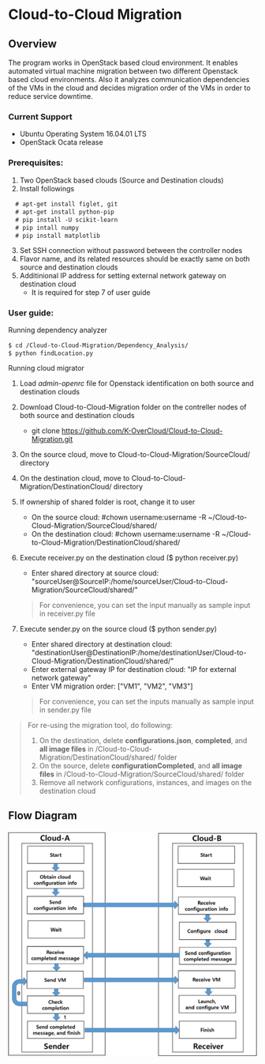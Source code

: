# Cloud-to-Cloud Migration 

## Overview ##
The program works in OpenStack based cloud environment. It enables automated virtual machine migration between two different Openstack based cloud environments. Also it analyzes communication dependencies of the VMs in the cloud and decides migration order of the VMs in order to reduce service downtime. 

### Current Support ###
* Ubuntu Operating System 16.04.01 LTS
* OpenStack Ocata release

### Prerequisites: ###
1. Two OpenStack based clouds (Source and Destination clouds)
2. Install followings 
```
  # apt-get install figlet, git
  # apt-get install python-pip
  # pip install -U scikit-learn
  # pip intall numpy 
  # pip install matplotlib  
```
3. Set SSH connection without password between the controller nodes
4. Flavor name, and its related resources should be exactly same on both source and destination clouds
5. Additinional IP address for setting external network gateway on destination cloud 
   - It is required for step 7 of user guide

### User guide: ###
Running dependency analyzer
```
$ cd /Cloud-to-Cloud-Migration/Dependency_Analysis/
$ python findLocation.py

```
Running cloud migrator
1. Load *admin-openrc* file for Openstack identification on both source and destination clouds
2. Download Cloud-to-Cloud-Migration folder on the contreller nodes of both source and destination clouds 
   - git clone https://github.com/K-OverCloud/Cloud-to-Cloud-Migration.git
3. On the source cloud, move to Cloud-to-Cloud-Migration/SourceCloud/ directory
4. On the destination cloud, move to Cloud-to-Cloud-Migration/DestinationCloud/ directory
5. If ownership of shared folder is root, change it to user 
   - On the source cloud: #chown username:username -R ~/Cloud-to-Cloud-Migration/SourceCloud/shared/
   - On the destination cloud: #chown username:username -R ~/Cloud-to-Cloud-Migration/DestinationCloud/shared/
6. Execute receiver.py on the destination cloud ($ python receiver.py)
   - Enter shared directory at source cloud: "sourceUser@SourceIP:/home/sourceUser/Cloud-to-Cloud-Migration/SourceCloud/shared/"  
   > For convenience, you can set the input manually as sample input in receiver.py file
 
7. Execute sender.py on the source cloud ($ python sender.py)
   - Enter shared directory at destination cloud: "destinationUser@DestinationIP:/home/destinationUser/Cloud-to-Cloud-Migration/DestinationCloud/shared/"
   - Enter external gateway IP for destination cloud: "IP for external network gateway" 
   - Enter VM migration order: ["VM1", "VM2", "VM3"]
   > For convenience, you can set the inputs manually as sample input in sender.py file
 
 >  For re-using the migration tool, do following:
 >  1. On the destination, delete **configurations.json**, **completed**, and **all image files** in /Cloud-to-Cloud-Migration/DestinationCloud/shared/ folder
 >  2. On the source, delete **configurationCompleted**, and **all image files** in /Cloud-to-Cloud-Migration/SourceCloud/shared/ folder
 >  3. Remove all network configurations, instances, and images on the destination cloud 

## Flow Diagram
![Alt Text](https://raw.githubusercontent.com/K-OverCloud/Cloud-to-Cloud-Migration/master/FlowDiagram.png)



